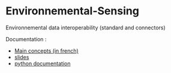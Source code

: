 # Environnemental-Sensing
Environnemental data interoperability (standard and connectors)

Documentation :
- [Main concepts (in french) ](https://github.com/loco-philippe/Environnemental-Sensing/blob/main/documentation/ES%20-%20Standard.pdf)
- [slides ](https://github.com/loco-philippe/Environnemental-Sensing/blob/main/documentation/plateforme%20donn%C3%A9es%20environnementales%20V5.pdf)
- [python documentation ](https://github.com/loco-philippe/Environnemental-Sensing/blob/main/documentation/ES/index.html)
